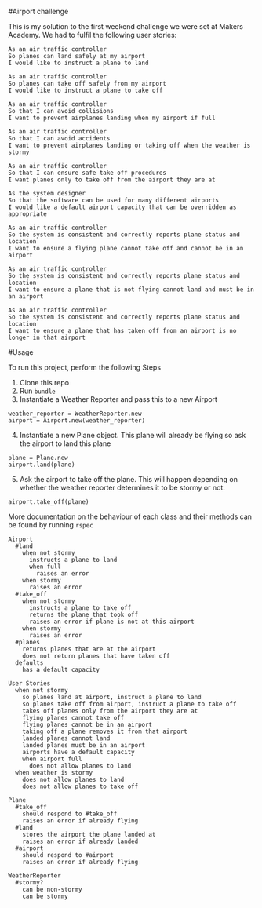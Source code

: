 #Airport challenge

This is my solution to the first weekend challenge we were set at Makers Academy. We had to fulfil the following user stories:

```
As an air traffic controller
So planes can land safely at my airport
I would like to instruct a plane to land

As an air traffic controller
So planes can take off safely from my airport
I would like to instruct a plane to take off

As an air traffic controller
So that I can avoid collisions
I want to prevent airplanes landing when my airport if full

As an air traffic controller
So that I can avoid accidents
I want to prevent airplanes landing or taking off when the weather is stormy

As an air traffic controller
So that I can ensure safe take off procedures
I want planes only to take off from the airport they are at

As the system designer
So that the software can be used for many different airports
I would like a default airport capacity that can be overridden as appropriate

As an air traffic controller
So the system is consistent and correctly reports plane status and location
I want to ensure a flying plane cannot take off and cannot be in an airport

As an air traffic controller
So the system is consistent and correctly reports plane status and location
I want to ensure a plane that is not flying cannot land and must be in an airport

As an air traffic controller
So the system is consistent and correctly reports plane status and location
I want to ensure a plane that has taken off from an airport is no longer in that airport
```

#Usage

To run this project, perform the following Steps

1. Clone this repo
2. Run ```bundle```
3. Instantiate a Weather Reporter and pass this to a new Airport

  ```
  weather_reporter = WeatherReporter.new
  airport = Airport.new(weather_reporter)
  ```

4. Instantiate a new Plane object. This plane will already be flying so ask the airport to land this plane

  ```
  plane = Plane.new
  airport.land(plane)
  ```

5. Ask the airport to take off the plane. This will happen depending on whether the weather reporter determines it to be stormy or not.

  ```
  airport.take_off(plane)
  ```
  
More documentation on the behaviour of each class and their methods can be found by running ```rspec```

```
Airport
  #land
    when not stormy
      instructs a plane to land
      when full
        raises an error
    when stormy
      raises an error
  #take_off
    when not stormy
      instructs a plane to take off
      returns the plane that took off
      raises an error if plane is not at this airport
    when stormy
      raises an error
  #planes
    returns planes that are at the airport
    does not return planes that have taken off
  defaults
    has a default capacity

User Stories
  when not stormy
    so planes land at airport, instruct a plane to land
    so planes take off from airport, instruct a plane to take off
    takes off planes only from the airport they are at
    flying planes cannot take off
    flying planes cannot be in an airport
    taking off a plane removes it from that airport
    landed planes cannot land
    landed planes must be in an airport
    airports have a default capacity
    when airport full
      does not allow planes to land
  when weather is stormy
    does not allow planes to land
    does not allow planes to take off

Plane
  #take_off
    should respond to #take_off
    raises an error if already flying
  #land
    stores the airport the plane landed at
    raises an error if already landed
  #airport
    should respond to #airport
    raises an error if already flying

WeatherReporter
  #stormy?
    can be non-stormy
    can be stormy
```
